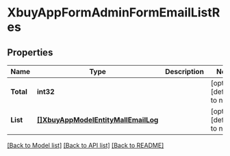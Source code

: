 # XbuyAppFormAdminFormEmailListRes

## Properties
Name | Type | Description | Notes
------------ | ------------- | ------------- | -------------
**Total** | **int32** |  | [optional] [default to null]
**List** | [**[]XbuyAppModelEntityMallEmailLog**](xbuy.app.model.entity.MallEmailLog.md) |  | [optional] [default to null]

[[Back to Model list]](../README.md#documentation-for-models) [[Back to API list]](../README.md#documentation-for-api-endpoints) [[Back to README]](../README.md)

